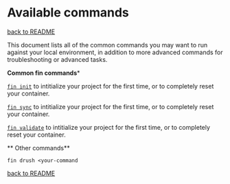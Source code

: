 # Available commands
[back to README](../../README.md)

This document lists all of the common commands you may want to run against your local environment, in addition to more advanced commands for troubleshooting or advanced tasks.

**Common fin commands***

[```fin init```](INIT.md) to intitialize your project for the first time, or to completely reset your container. 

[```fin sync```](SYNC.md) to intitialize your project for the first time, or to completely reset your container. 

[```fin validate```](VALIDATE.md) to intitialize your project for the first time, or to completely reset your container. 

** Other commands**

```fin drush <your-command```

[back to README](../../README.md)


